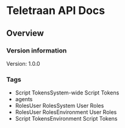 # Teletraan API Docs

## Overview
### Version information
Version: 1.0.0

### Tags

* Script TokensSystem-wide Script Tokens
* agents
* RolesUser RolesSystem User Roles
* RolesUser RolesEnvironment User Roles
* Script TokensEnvironment Script Tokens


